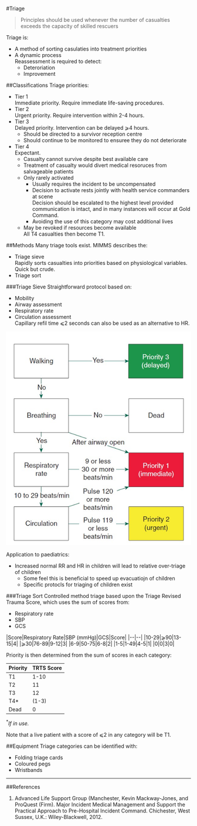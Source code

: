 #Triage

> Principles should be used whenever the number of casualties exceeds the capacity of skilled rescuers

Triage is:
* A method of sorting casulaties into treatment priorities
* A dynamic process  
Reassessment is required to detect:
	* Deteroriation
	* Improvement


##Classifications
Triage priorities:
* Tier 1   
Immediate priority. Require immediate life-saving procedures.
* Tier 2  
Urgent priority. Require intervention within 2-4 hours.
* Tier 3  
Delayed priority. Intervention can be delayed ⩾4 hours.
	* Should be directed to a survivor reception centre
	* Should continue to be monitored to ensuree they do not deteriorate
* Tier 4  
Expectant.
	* Casualty cannot survive despite best available care
	* Treatment of casualty would divert medical resoruces from salvageable patients
	* Only rarely activated  
		* Usually requires the incident to be uncompensated
		* Decision to activate rests jointly with health service commanders at scene  
		Decision should be escalated to the highest level provided communication is intact, and in many instances will occur at Gold Command.
		* Avoiding the use of this category may cost additional lives
	* May be revoked if resources become available  
	All T4 casualties then become T1.


##Methods
Many triage tools exist. MIMMS describes the:
* Triage sieve  
Rapidly sorts casualties into priorities based on physiological variables. Quick but crude.
* Triage sort


###Triage Sieve
Straightforward protocol based on:
* Mobility
* Airway assessment
* Respiratory rate
* Circulation assessment  
Capillary refil time ⩽2 seconds can also be used as an alternative to HR.

<img src="\resources\triage-sieve.jpg">

Application to paediatrics:
* Increased normal RR and HR in children will lead to relative over-triage of children
	* Some feel this is beneficial to speed up evacuatiojn of children
	* Specific protocls for triaging of children exist

###Triage Sort
Controlled method triage based upon the Triage Revised Trauma Score, which uses the sum of scores from:
* Respiratory rate
* SBP
* GCS

|Score|Respiratory Rate|SBP (mmHg)|GCS|Score|
|--|--|
|10-29|⩾90|13-15|4|
|⩾30|76-89|9-12|3|
|6-9|50-75|6-8|2|
|1-5|1-49|4-5|1|
|0|0|3|0|

Priority is then determined from the sum of scores in each category:

|Priority|TRTS Score|
|--|--|
|T1|1-10|
|T2|11|
|T3|12|
|T4*|(1-3)|
|Dead|0|  

<sup>*</sup>*If in use.*

Note that a live patient with a score of ⩽2 in any category will be T1.

##Equipment
Triage categories can be identified with:
* Folding triage cards
* Coloured pegs
* Wristbands


---
##References
1. Advanced Life Support Group (Manchester, Kevin Mackway-Jones, and ProQuest (Firm). Major Incident Medical Management and Support the Practical Approach to Pre-Hospital Incident Command. Chichester, West Sussex, U.K.: Wiley-Blackwell, 2012.
